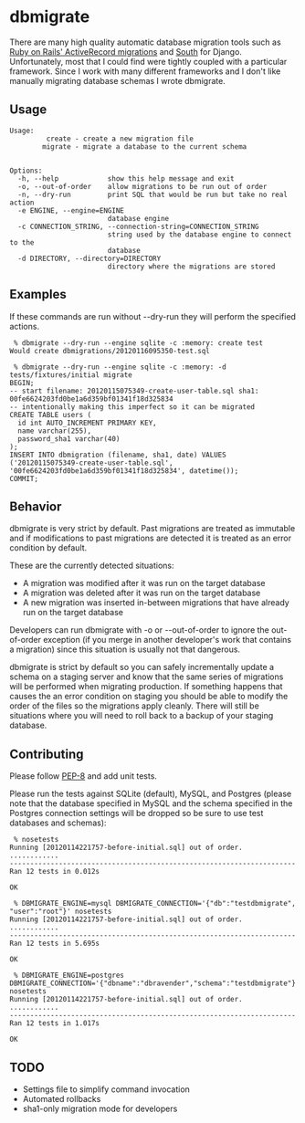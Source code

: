 dbmigrate
=========

There are many high quality automatic database migration tools such as [Ruby on Rails' ActiveRecord migrations](http://guides.rubyonrails.org/migrations.html) and [South](http://south.aeracode.org/) for Django. Unfortunately, most that I could find were tightly coupled with a particular framework. Since I work with many different frameworks and I don't like manually migrating database schemas I wrote dbmigrate.

Usage
-----

    Usage:
             create - create a new migration file
            migrate - migrate a database to the current schema
    
    
    Options:
      -h, --help            show this help message and exit
      -o, --out-of-order    allow migrations to be run out of order
      -n, --dry-run         print SQL that would be run but take no real action
      -e ENGINE, --engine=ENGINE
                            database engine
      -c CONNECTION_STRING, --connection-string=CONNECTION_STRING
                            string used by the database engine to connect to the
                            database
      -d DIRECTORY, --directory=DIRECTORY
                            directory where the migrations are stored

Examples
--------

If these commands are run without --dry-run they will perform the specified actions.

     % dbmigrate --dry-run --engine sqlite -c :memory: create test
    Would create dbmigrations/20120116095350-test.sql

     % dbmigrate --dry-run --engine sqlite -c :memory: -d tests/fixtures/initial migrate
    BEGIN;
    -- start filename: 20120115075349-create-user-table.sql sha1: 00fe6624203fd0be1a6d359bf01341f18d325834
    -- intentionally making this imperfect so it can be migrated
    CREATE TABLE users (
      id int AUTO_INCREMENT PRIMARY KEY,
      name varchar(255),
      password_sha1 varchar(40)
    );
    INSERT INTO dbmigration (filename, sha1, date) VALUES ('20120115075349-create-user-table.sql', '00fe6624203fd0be1a6d359bf01341f18d325834', datetime());
    COMMIT;


Behavior
--------

dbmigrate is very strict by default. Past migrations are treated as immutable and if modifications to past migrations are detected it is treated as an error condition by default.

These are the currently detected situations:

* A migration was modified after it was run on the target database
* A migration was deleted after it was run on the target database
* A new migration was inserted in-between migrations that have already run on the target database

Developers can run dbmigrate with -o or --out-of-order to ignore the out-of-order exception (if you merge in another developer's work that contains a migration) since this situation is usually not that dangerous.

dbmigrate is strict by default so you can safely incrementally update a schema on a staging server and know that the same series of migrations will be performed when migrating production. If something happens that causes the an error condition on staging you should be able to modify the order of the files so the migrations apply cleanly. There will still be situations where you will need to roll back to a backup of your staging database.

Contributing
------------

Please follow [PEP-8](http://www.python.org/dev/peps/pep-0008/) and add unit tests.

Please run the tests against SQLite (default), MySQL, and Postgres (please note that the database specified in MySQL and the schema specified in the Postgres connection settings will be dropped so be sure to use test databases and schemas):

     % nosetests
    Running [20120114221757-before-initial.sql] out of order.
    ............
    ----------------------------------------------------------------------
    Ran 12 tests in 0.012s
    
    OK
    
     % DBMIGRATE_ENGINE=mysql DBMIGRATE_CONNECTION='{"db":"testdbmigrate", "user":"root"}' nosetests
    Running [20120114221757-before-initial.sql] out of order.
    ............
    ----------------------------------------------------------------------
    Ran 12 tests in 5.695s
    
    OK
    
     % DBMIGRATE_ENGINE=postgres DBMIGRATE_CONNECTION='{"dbname":"dbravender","schema":"testdbmigrate"}' nosetests
    Running [20120114221757-before-initial.sql] out of order.
    ............
    ----------------------------------------------------------------------
    Ran 12 tests in 1.017s
    
    OK


TODO
----

* Settings file to simplify command invocation
* Automated rollbacks
* sha1-only migration mode for developers
